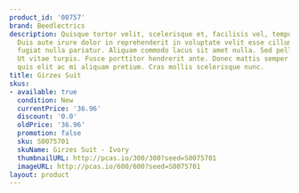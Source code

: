 ```yaml
---
product_id: '00757'
brand: Beedlectrics
description: Quisque tortor velit, scelerisque et, facilisis vel, tempor sed, urna.
  Duis aute irure dolor in reprehenderit in voluptate velit esse cillum dolore eu
  fugiat nulla pariatur. Aliquam commodo lacus sit amet nulla. Sed pellentesque orci.
  Ut vitae turpis. Fusce porttitor hendrerit ante. Donec mattis semper leo. Integer
  quis elit ac mi aliquam pretium. Cras mollis scelerisque nunc.
title: Girzes Suit
skus:
- available: true
  condition: New
  currentPrice: '36.96'
  discount: '0.0'
  oldPrice: '36.96'
  promotion: false
  sku: S0075701
  skuName: Girzes Suit - Ivory
  thumbnailURL: http://pcas.io/300/300?seed=S0075701
  imageURL: http://pcas.io/600/600?seed=S0075701
layout: product
---
```

